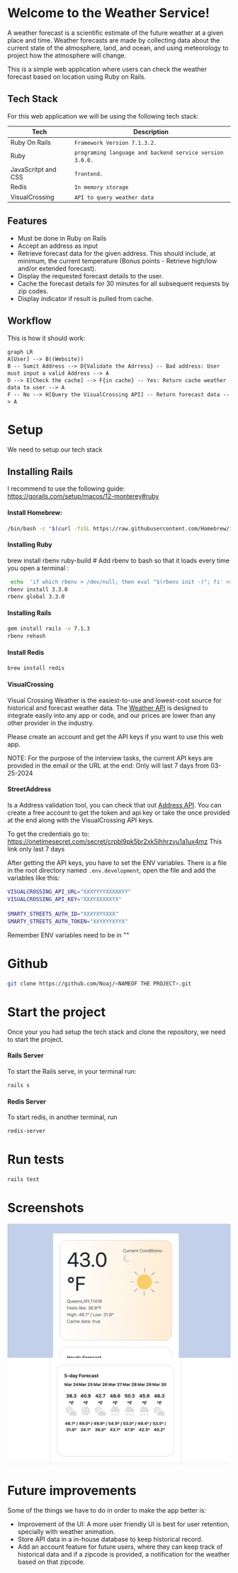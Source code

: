 # Welcome to the Weather Service!

A weather forecast is a scientific estimate of the future weather at a given place and time. Weather forecasts are made by collecting data about the current state of the atmosphere, land, and ocean, and using meteorology to project how the atmosphere will change.

This is a simple web application where users can check the weather forecast based on location using Ruby on Rails.


## Tech Stack

For this web application we will be using the following tech stack:

|     Tech           | Description                   
|----------------|-------------------------------
| Ruby On Rails    |`Framework Version 7.1.3.2.`             |
| Ruby          |`programing language and backend service version 3.0.0.` 
| JavaScritpt and CSS          |`frontend.`|
| Redis|  `In memory storage` |
| VisualCrossing     | `API to query weather data`  |

## Features
* Must be done in Ruby on Rails
*  Accept an address as input
*  Retrieve forecast data for the given address. This should include, at minimum, the current temperature (Bonus points - Retrieve high/low and/or extended forecast).
* Display the requested forecast details to the user.
* Cache the forecast details for 30 minutes for all subsequent requests by zip codes.
* Display indicator if result is pulled from cache.
## Workflow

This is how it should work:

```mermaid
graph LR
A[User] --> B((Website))
B -- Sumit Address --> D{Validate the Adrress} -- Bad address: User must input a valid Address --> A
D --> E[Check the cache] --> F{in cache} -- Yes: Return cache weather data to user --> A
F -- No --> H[Query the VisualCrossing API] -- Return forecast data --> A

```

# Setup

We need to setup our tech stack 

## Installing Rails

I recommend to use the following guide: https://gorails.com/setup/macos/12-monterey#ruby



#### Install Homebrew: 

```bash
/bin/bash -c "$(curl -fsSL https://raw.githubusercontent.com/Homebrew/install/HEAD/install.sh)"
```

####  Installing Ruby

brew install rbenv ruby-build # Add rbenv to bash so that it loads every time you open a terminal :
```bash
 echo  'if which rbenv > /dev/null; then eval "$(rbenv init -)"; fi' >> ~/.zshrc source ~/.zshrc
rbenv install 3.3.0 
rbenv global 3.3.0
```

#### Installing Rails


```bash
gem install rails -v 7.1.3
rbenv rehash
```

#### Install Redis

```bash
brew install redis
```

#### VisualCrossing
Visual Crossing Weather is the easiest-to-use and lowest-cost source for historical and forecast weather data. The [Weather API](https://www.visualcrossing.com/weather-api "Visual Crossing Weather API") is designed to integrate easily into any app or code, and our prices are lower than any other provider in the industry.

Please create an account and get the API keys if you want to use this web app.

NOTE: For the purpose of the interview tasks, the current API keys are provided in the email or the URL at the end: Only will last 7 days from 03-25-2024

#### StreetAddress
Is a Address validation tool, you can check that out [Address API](https://www.smarty.com/products/apis/us-autocomplete-pro-api "SmartyStreet API"). You can create a free account to get the token and api key or take the once provided at the end along with the VisualCrossing API keys.

To get the credentials go to: https://onetimesecret.com/secret/crpbl9pk5br2xk5lhhrzyu1a1ux4mz This link only last 7 days

After getting the API keys, you have to set the ENV variables. There is a file in the root directory named `.env.development`, open the file and add the variables like this:

```bash
VISUALCROSSING_API_URL="XXXYYYYXXXXXYY"
VISUALCROSSING_API_KEY="XXXYXXXXXYX"

SMARTY_STREETS_AUTH_ID="XXXYXYYXXX"
SMARTY_STREETS_AUTH_TOKEN="XXYXYYXYYX"
```
Remember ENV variables need to be in ""

# Github

```bash
git clone https://github.com/Noaj/<NAMEOF THE PROJECT>.git
```

# Start the project

Once your you had setup the tech stack and clone the repository, we need to start the project.

#### Rails Server
To start the Rails serve, in your terminal run: 
```bash
rails s
```
#### Redis Server
To start redis, in another terminal, run
```bash
redis-server
```

# Run tests
```bash
rails test
```

# Screenshots
![alt text](screenshot_1.png "Current Weather")
![alt text](screenshot_2.png "5 Days Forecast")


# Future improvements
Some of the things we have to do in order to make the app better is:
* Improvement of the UI: A more user friendly UI is best for user retention, specially with weather animation.
* Store API data in a in-house database to keep historical record.
* Add an account feature for future users, where they can keep track of historical data and if a zipcode is provided, a notification for the weather based on that zipcode.